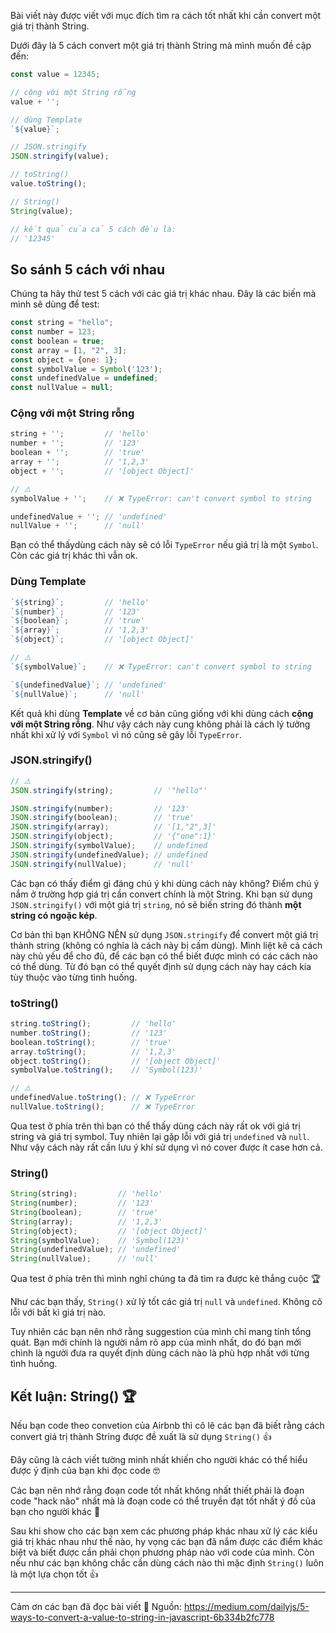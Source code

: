 Bài viết này được viết với mục đích tìm ra cách tốt nhất khi cần convert một giá trị thành String.
<br>

Dưới đây là 5 cách convert một giá trị thành String mà mình muốn đề cập đến:
```javascript
const value = 12345;

// cộng với một String rỗng
value + '';

// dùng Template
`${value}`;

// JSON.stringify
JSON.stringify(value);

// toString()
value.toString();

// String()
String(value);

// kết quả của cả 5 cách đều là:
// '12345'
```

## So sánh 5 cách với nhau
Chúng ta hãy thử test 5 cách với các giá trị khác nhau. Đây là các biến mà mình sẽ dùng để test:
```javascript
const string = "hello";
const number = 123;
const boolean = true;
const array = [1, "2", 3];
const object = {one: 1};
const symbolValue = Symbol('123');
const undefinedValue = undefined;
const nullValue = null;
```

### Cộng với một String rỗng
```javascript
string + '';         // 'hello'
number + '';         // '123'
boolean + '';        // 'true'
array + '';          // '1,2,3'
object + '';         // '[object Object]'

// ⚠️
symbolValue + '';    // ❌ TypeError: can't convert symbol to string

undefinedValue + ''; // 'undefined'
nullValue + '';      // 'null'
```

Bạn có thể thấydùng cách này sẽ có lỗi `TypeError` nếu giá trị là một `Symbol`. Còn các giá trị khác thì vẫn ok.

### Dùng Template
```javascript
`${string}`;         // 'hello'
`${number}`;         // '123'
`${boolean}`;        // 'true'
`${array}`;          // '1,2,3'
`${object}`;         // '[object Object]'

// ⚠️
`${symbolValue}`;    // ❌ TypeError: can't convert symbol to string

`${undefinedValue}`; // 'undefined'
`${nullValue}`;      // 'null'
```
Kết quả khi dùng **Template** về cơ bản cũng giống với khi dùng cách **cộng với một String rỗng**. Như vậy cách này cung không phải là cách lý tưởng nhất khi xử lý với `Symbol` vì nó cũng sẽ gây lỗi `TypeError`.

### JSON.stringify()
```javascript
// ⚠️
JSON.stringify(string);         // '"hello"'

JSON.stringify(number);         // '123'
JSON.stringify(boolean);        // 'true'
JSON.stringify(array);          // '[1,"2",3]'
JSON.stringify(object);         // '{"one":1}'
JSON.stringify(symbolValue);    // undefined
JSON.stringify(undefinedValue); // undefined
JSON.stringify(nullValue);      // 'null'
```
Các bạn có thấy điểm gì đáng chú ý khi dùng cách này không? Điểm chú ý nắm ở trường hợp giá trị cần convert chính là một String. Khi bạn sử dụng `JSON.stringify()` với một giá trị `string`, nó sẽ biến string đó thành **một string có ngoặc kép**.
<br>

Cơ bản thì bạn KHÔNG NÊN sử dụng `JSON.stringify` để convert một giá trị thành string (không có nghĩa là cách này bị cấm dùng). Mình liệt kê cả cách này chủ yếu để cho đủ, để các bạn có thể biết được mình có các cách nào có thể dùng. Từ đó bạn có thể quyết định sử dụng cách này hay cách kia tùy thuộc vào từng tình huống.
<br>

### toString()
```javascript
string.toString();         // 'hello'
number.toString();         // '123'
boolean.toString();        // 'true'
array.toString();          // '1,2,3'
object.toString();         // '[object Object]'
symbolValue.toString();    // 'Symbol(123)'

// ⚠️
undefinedValue.toString(); // ❌ TypeError
nullValue.toString();      // ❌ TypeError
```
Qua test ở phía trên thì bạn có thể thấy dùng cách này rất ok với giá trị string và giá trị symbol. Tuy nhiên lại gặp lỗi với giá trị `undefined` và `null`. Như vậy cách này rất cần lưu ý khí sử dụng vì nó cover được ít case hơn cả.

### String()
```javascript
String(string);         // 'hello'
String(number);         // '123'
String(boolean);        // 'true'
String(array);          // '1,2,3'
String(object);         // '[object Object]'
String(symbolValue);    // 'Symbol(123)'
String(undefinedValue); // 'undefined'
String(nullValue);      // 'null'
```
Qua test ở phía trên thì mình nghĩ chúng ta đã tìm ra được kẻ thắng cuộc 🏆
<br>

Như các bạn thấy, `String()` xử lý tốt các giá trị `null` và `undefined`. Không cõ lỗi với bất kì giá trị nào.
<br>

Tuy nhiên các bạn nên nhớ rằng suggestion của mình chỉ mang tính tổng quát. Bạn mới chính là người nắm rõ app của mình nhất, do đó bạn mới chình là người đưa ra quyết định dùng cách nào là phù hợp nhất với từng tình huống.
<br>

## Kết luận:  String() 🏆
Nếu bạn code theo convetion của Airbnb thì cõ lẽ các bạn đã biết rằng cách convert giá trị thành String được đề xuất là sử dụng `String()` :+1:
<br>

Đây cũng là cách viết tường minh nhất khiến cho người khác có thể hiểu được ý định của bạn khi đọc code 🤓
<br>

Các bạn nên nhớ rằng đoạn code tốt nhất không nhất thiết phải là đoạn code "hack não" nhất mà là đoạn code có thể truyền đạt tốt nhất ý đồ của bạn cho người khác 💯
<br>

Sau khi show cho các bạn xem các phương pháp khác nhau xử lý các kiểu giá trị khác nhau như thế nào, hy vọng các bạn đã nắm được các điểm khác biệt và biết được cần phải chọn phương pháp nào với code của mình. Còn nếu như các bạn không chắc cần dùng cách nào thì mặc định `String()` luôn là một lựa chọn tốt 👍
<br>

---
Cảm ơn các bạn đã đọc bài viết :bow:
Nguồn: https://medium.com/dailyjs/5-ways-to-convert-a-value-to-string-in-javascript-6b334b2fc778